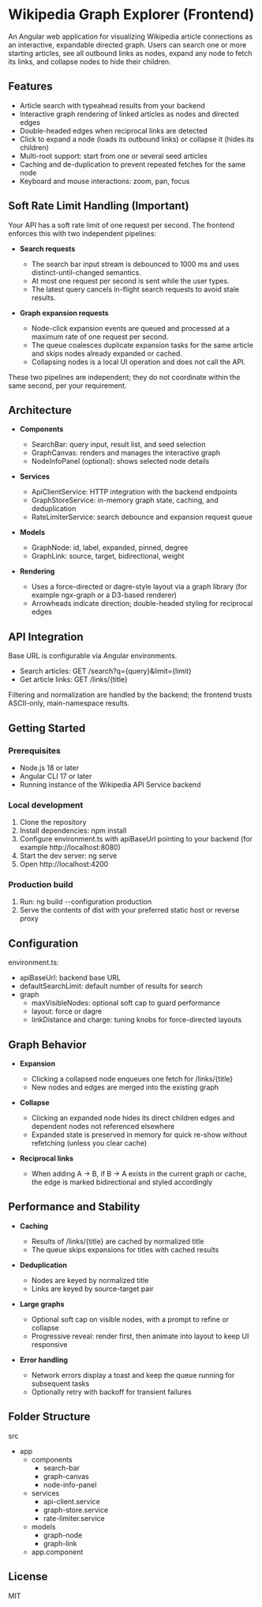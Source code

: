 # Wikipedia Graph Explorer (Frontend)

An Angular web application for visualizing Wikipedia article connections as an interactive, expandable directed graph. Users can search one or more starting articles, see all outbound links as nodes, expand any node to fetch its links, and collapse nodes to hide their children.

## Features

- Article search with typeahead results from your backend  
- Interactive graph rendering of linked articles as nodes and directed edges  
- Double-headed edges when reciprocal links are detected  
- Click to expand a node (loads its outbound links) or collapse it (hides its children)  
- Multi-root support: start from one or several seed articles  
- Caching and de-duplication to prevent repeated fetches for the same node  
- Keyboard and mouse interactions: zoom, pan, focus  

## Soft Rate Limit Handling (Important)

Your API has a soft rate limit of one request per second. The frontend enforces this with two independent pipelines:

- **Search requests**  
  - The search bar input stream is debounced to 1000 ms and uses distinct-until-changed semantics.  
  - At most one request per second is sent while the user types.  
  - The latest query cancels in-flight search requests to avoid stale results.  

- **Graph expansion requests**  
  - Node-click expansion events are queued and processed at a maximum rate of one request per second.  
  - The queue coalesces duplicate expansion tasks for the same article and skips nodes already expanded or cached.  
  - Collapsing nodes is a local UI operation and does not call the API.  

These two pipelines are independent; they do not coordinate within the same second, per your requirement.

## Architecture

- **Components**  
  - SearchBar: query input, result list, and seed selection  
  - GraphCanvas: renders and manages the interactive graph  
  - NodeInfoPanel (optional): shows selected node details  

- **Services**  
  - ApiClientService: HTTP integration with the backend endpoints  
  - GraphStoreService: in-memory graph state, caching, and deduplication  
  - RateLimiterService: search debounce and expansion request queue  

- **Models**  
  - GraphNode: id, label, expanded, pinned, degree  
  - GraphLink: source, target, bidirectional, weight  

- **Rendering**  
  - Uses a force-directed or dagre-style layout via a graph library (for example ngx-graph or a D3-based renderer)  
  - Arrowheads indicate direction; double-headed styling for reciprocal edges  

## API Integration

Base URL is configurable via Angular environments.  

- Search articles: GET /search?q={query}&limit={limit}  
- Get article links: GET /links/{title}  

Filtering and normalization are handled by the backend; the frontend trusts ASCII-only, main-namespace results.

## Getting Started

### Prerequisites
- Node.js 18 or later  
- Angular CLI 17 or later  
- Running instance of the Wikipedia API Service backend  

### Local development
1. Clone the repository  
2. Install dependencies: npm install  
3. Configure environment.ts with apiBaseUrl pointing to your backend (for example http://localhost:8080)  
4. Start the dev server: ng serve  
5. Open http://localhost:4200  

### Production build
1. Run: ng build --configuration production  
2. Serve the contents of dist with your preferred static host or reverse proxy  

## Configuration

environment.ts:  
- apiBaseUrl: backend base URL  
- defaultSearchLimit: default number of results for search  
- graph  
  - maxVisibleNodes: optional soft cap to guard performance  
  - layout: force or dagre  
  - linkDistance and charge: tuning knobs for force-directed layouts  

## Graph Behavior

- **Expansion**  
  - Clicking a collapsed node enqueues one fetch for /links/{title}  
  - New nodes and edges are merged into the existing graph  

- **Collapse**  
  - Clicking an expanded node hides its direct children edges and dependent nodes not referenced elsewhere  
  - Expanded state is preserved in memory for quick re-show without refetching (unless you clear cache)  

- **Reciprocal links**  
  - When adding A → B, if B → A exists in the current graph or cache, the edge is marked bidirectional and styled accordingly  

## Performance and Stability

- **Caching**  
  - Results of /links/{title} are cached by normalized title  
  - The queue skips expansions for titles with cached results  

- **Deduplication**  
  - Nodes are keyed by normalized title  
  - Links are keyed by source-target pair  

- **Large graphs**  
  - Optional soft cap on visible nodes, with a prompt to refine or collapse  
  - Progressive reveal: render first, then animate into layout to keep UI responsive  

- **Error handling**  
  - Network errors display a toast and keep the queue running for subsequent tasks  
  - Optionally retry with backoff for transient failures  

## Folder Structure

src  
- app  
  - components  
    - search-bar  
    - graph-canvas  
    - node-info-panel  
  - services  
    - api-client.service  
    - graph-store.service  
    - rate-limiter.service  
  - models  
    - graph-node  
    - graph-link  
  - app.component  


## License

MIT
